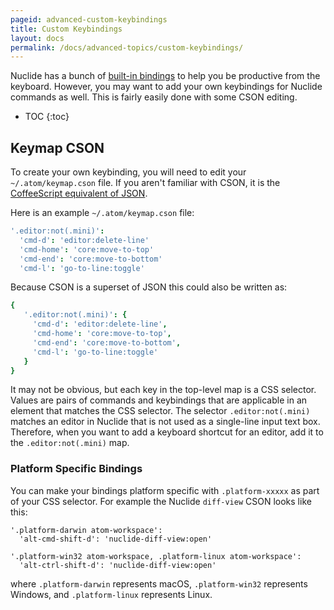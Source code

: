 ```yaml
---
pageid: advanced-custom-keybindings
title: Custom Keybindings
layout: docs
permalink: /docs/advanced-topics/custom-keybindings/
---
```


Nuclide has a bunch of [built-in bindings](/docs/editor/keyboard-shortcuts) to help you be
productive from the keyboard. However, you may want to add your own keybindings for Nuclide
commands as well. This is fairly easily done with some CSON editing.

* TOC
{:toc}

## Keymap CSON

To create your own keybinding, you will need to edit your `~/.atom/keymap.cson` file. If you aren't
familiar with CSON, it is the [CoffeeScript equivalent of JSON](https://github.com/bevry/cson).

Here is an example `~/.atom/keymap.cson` file:

```coffeescript
'.editor:not(.mini)':
  'cmd-d': 'editor:delete-line'
  'cmd-home': 'core:move-to-top'
  'cmd-end': 'core:move-to-bottom'
  'cmd-l': 'go-to-line:toggle'
```

Because CSON is a superset of JSON this could also be written as:

```coffeescript
{
   '.editor:not(.mini)': {
     'cmd-d': 'editor:delete-line',
     'cmd-home': 'core:move-to-top',
     'cmd-end': 'core:move-to-bottom',
     'cmd-l': 'go-to-line:toggle'
   }
}
```

It may not be obvious, but each key in the top-level map is a CSS selector. Values are pairs of
commands and keybindings that are applicable in an element that matches the CSS selector. The
selector `.editor:not(.mini)` matches an editor in Nuclide that is not used as a single-line input
text box. Therefore, when you want to add a keyboard shortcut for an editor, add it to the
`.editor:not(.mini)` map.

### Platform Specific Bindings

You can make your bindings platform specific with `.platform-xxxxx` as part of your CSS selector.
For example the Nuclide `diff-view` CSON looks like this:

```
'.platform-darwin atom-workspace':
  'alt-cmd-shift-d': 'nuclide-diff-view:open'

'.platform-win32 atom-workspace, .platform-linux atom-workspace':
  'alt-ctrl-shift-d': 'nuclide-diff-view:open'
```

where `.platform-darwin` represents macOS, `.platform-win32` represents Windows, and `.platform-linux` represents Linux.
